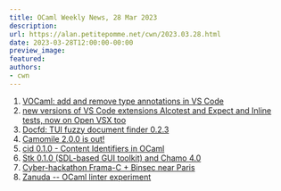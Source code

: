 ```yaml
---
title: OCaml Weekly News, 28 Mar 2023
description:
url: https://alan.petitepomme.net/cwn/2023.03.28.html
date: 2023-03-28T12:00:00-00:00
preview_image:
featured:
authors:
- cwn
---
```


<ol><li><a href="https://alan.petitepomme.net/cwn/2023.03.28.html#1">VOCaml: add and remove type annotations in VS Code</a></li><li><a href="https://alan.petitepomme.net/cwn/2023.03.28.html#2">new versions of VS Code extensions Alcotest and Expect and Inline tests, now on Open VSX too</a></li><li><a href="https://alan.petitepomme.net/cwn/2023.03.28.html#3">Docfd: TUI fuzzy document finder 0.2.3</a></li><li><a href="https://alan.petitepomme.net/cwn/2023.03.28.html#4">Camomile 2.0.0 is out!</a></li><li><a href="https://alan.petitepomme.net/cwn/2023.03.28.html#5">cid 0.1.0 - Content Identifiers in OCaml</a></li><li><a href="https://alan.petitepomme.net/cwn/2023.03.28.html#6">Stk 0.1.0 (SDL-based GUI toolkit) and Chamo 4.0</a></li><li><a href="https://alan.petitepomme.net/cwn/2023.03.28.html#7">Cyber-hackathon Frama-C + Binsec near Paris</a></li><li><a href="https://alan.petitepomme.net/cwn/2023.03.28.html#8">Zanuda -- OCaml linter experiment</a></li></ol>
